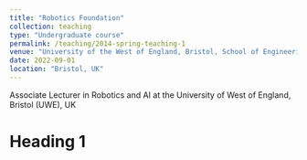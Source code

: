 ```yaml
---
title: "Robotics Foundation"
collection: teaching
type: "Undergraduate course"
permalink: /teaching/2014-spring-teaching-1
venue: "University of the West of England, Bristol, School of Engineering"
date: 2022-09-01
location: "Bristol, UK"
---
```


Associate Lecturer in Robotics and AI at the University of West of England, Bristol (UWE), UK


Heading 1
======

